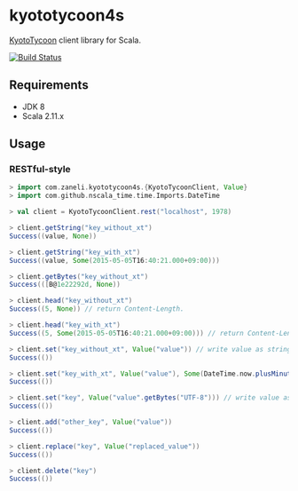 # kyototycoon4s
[KyotoTycoon](http://fallabs.com/kyototycoon/) client library for Scala.

[![Build Status](https://api.travis-ci.org/zaneli/kyototycoon4s.png?branch=master)](https://travis-ci.org/zaneli/kyototycoon4s)

## Requirements

* JDK 8
* Scala 2.11.x

## Usage

### RESTful-style

```scala
> import com.zaneli.kyototycoon4s.{KyotoTycoonClient, Value}
> import com.github.nscala_time.time.Imports.DateTime

> val client = KyotoTycoonClient.rest("localhost", 1978)

> client.getString("key_without_xt")
Success((value, None))

> client.getString("key_with_xt")
Success((value, Some(2015-05-05T16:40:21.000+09:00)))

> client.getBytes("key_without_xt")
Success(([B@1e22292d, None))

> client.head("key_without_xt")
Success((5, None)) // return Content-Length.

> client.head("key_with_xt")
Success((5, Some(2015-05-05T16:40:21.000+09:00))) // return Content-Length and expiration time.

> client.set("key_without_xt", Value("value")) // write value as string.
Success(())

> client.set("key_with_xt", Value("value"), Some(DateTime.now.plusMinutes(10)))
Success(())

> client.set("key", Value("value".getBytes("UTF-8"))) // write value as byte array.
Success(())

> client.add("other_key", Value("value"))
Success(())

> client.replace("key", Value("replaced_value"))
Success(())

> client.delete("key")
Success(())
```
